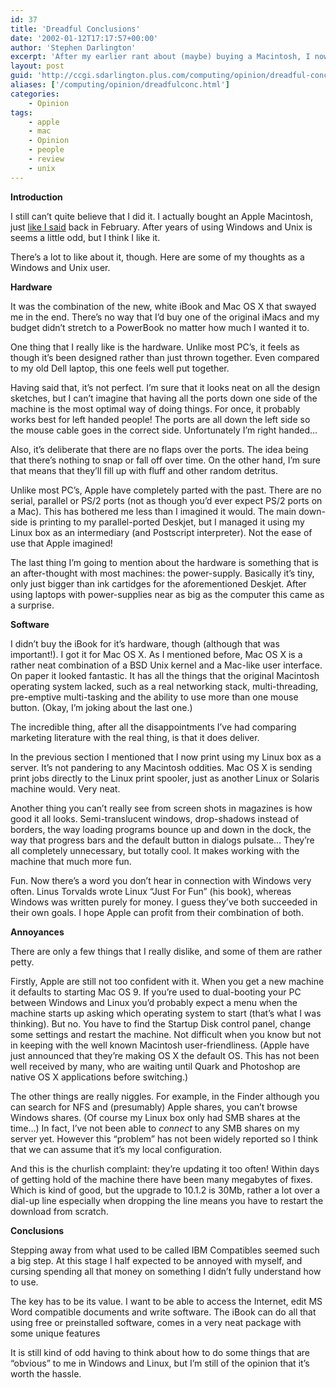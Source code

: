 ```yaml
---
id: 37
title: 'Dreadful Conclusions'
date: '2002-01-12T17:17:57+00:00'
author: 'Stephen Darlington'
excerpt: 'After my earlier rant about (maybe) buying a Macintosh, I now talk about by early experience with an iBook. '
layout: post
guid: 'http://ccgi.sdarlington.plus.com/computing/opinion/dreadful-conclusions.html'
aliases: ['/computing/opinion/dreadfulconc.html']
categories:
    - Opinion
tags:
    - apple
    - mac
    - Opinion
    - people
    - review
    - unix
---
```


**Introduction**

I still can’t quite believe that I did it. I actually bought an Apple Macintosh, just [like I said](/computing/opinion/dreadfulthought.html) back in February. After years of using Windows and Unix is seems a little odd, but I think I like it.

There’s a lot to like about it, though. Here are some of my thoughts as a Windows and Unix user.

**Hardware**

It was the combination of the new, white iBook and Mac OS X that swayed me in the end. There’s no way that I’d buy one of the original iMacs and my budget didn’t stretch to a PowerBook no matter how much I wanted it to.

One thing that I really like is the hardware. Unlike most PC’s, it feels as though it’s been designed rather than just thrown together. Even compared to my old Dell laptop, this one feels well put together.

Having said that, it’s not perfect. I’m sure that it looks neat on all the design sketches, but I can’t imagine that having all the ports down one side of the machine is the most optimal way of doing things. For once, it probably works best for left handed people! The ports are all down the left side so the mouse cable goes in the correct side. Unfortunately I’m right handed…

Also, it’s deliberate that there are no flaps over the ports. The idea being that there’s nothing to snap or fall off over time. On the other hand, I’m sure that means that they’ll fill up with fluff and other random detritus.

Unlike most PC’s, Apple have completely parted with the past. There are no serial, parallel or PS/2 ports (not as though you’d ever expect PS/2 ports on a Mac). This has bothered me less than I imagined it would. The main down-side is printing to my parallel-ported Deskjet, but I managed it using my Linux box as an intermediary (and Postscript interpreter). Not the ease of use that Apple imagined!

The last thing I’m going to mention about the hardware is something that is an after-thought with most machines: the power-supply. Basically it’s tiny, only just bigger than ink cartidges for the aforementioned Deskjet. After using laptops with power-supplies near as big as the computer this came as a surprise.

**Software**

I didn’t buy the iBook for it’s hardware, though (although that was important!). I got it for Mac OS X. As I mentioned before, Mac OS X is a rather neat combination of a BSD Unix kernel and a Mac-like user interface. On paper it looked fantastic. It has all the things that the original Macintosh operating system lacked, such as a real networking stack, multi-threading, pre-emptive multi-tasking and the ability to use more than one mouse button. (Okay, I’m joking about the last one.)

The incredible thing, after all the disappointments I’ve had comparing marketing literature with the real thing, is that it does deliver.

In the previous section I mentioned that I now print using my Linux box as a server. It’s not pandering to any Macintosh oddities. Mac OS X is sending print jobs directly to the Linux print spooler, just as another Linux or Solaris machine would. Very neat.

Another thing you can’t really see from screen shots in magazines is how good it all looks. Semi-translucent windows, drop-shadows instead of borders, the way loading programs bounce up and down in the dock, the way that progress bars and the default button in dialogs pulsate… They’re all completely unnecessary, but totally cool. It makes working with the machine that much more fun.

Fun. Now there’s a word you don’t hear in connection with Windows very often. Linus Torvalds wrote Linux “Just For Fun” (his book), whereas Windows was written purely for money. I guess they’ve both succeeded in their own goals. I hope Apple can profit from their combination of both.

**Annoyances**

There are only a few things that I really dislike, and some of them are rather petty.

Firstly, Apple are still not too confident with it. When you get a new machine it defaults to starting Mac OS 9. If you’re used to dual-booting your PC between Windows and Linux you’d probably expect a menu when the machine starts up asking which operating system to start (that’s what I was thinking). But no. You have to find the Startup Disk control panel, change some settings and restart the machine. Not difficult when you know but not in keeping with the well known Macintosh user-friendliness. (Apple have just announced that they’re making OS X the default OS. This has not been well received by many, who are waiting until Quark and Photoshop are native OS X applications before switching.)

The other things are really niggles. For example, in the Finder although you can search for NFS and (presumably) Apple shares, you can’t browse Windows shares. (Of course my Linux box only had SMB shares at the time…) In fact, I’ve not been able to *connect* to any SMB shares on my server yet. However this “problem” has not been widely reported so I think that we can assume that it’s my local configuration.

And this is the churlish complaint: they’re updating it too often! Within days of getting hold of the machine there have been many megabytes of fixes. Which is kind of good, but the upgrade to 10.1.2 is 30Mb, rather a lot over a dial-up line especially when dropping the line means you have to restart the download from scratch.

**Conclusions**

Stepping away from what used to be called IBM Compatibles seemed such a big step. At this stage I half expected to be annoyed with myself, and cursing spending all that money on something I didn’t fully understand how to use.

The key has to be its value. I want to be able to access the Internet, edit MS Word compatible documents and write software. The iBook can do all that using free or preinstalled software, comes in a very neat package with some unique features

It is still kind of odd having to think about how to do some things that are “obvious” to me in Windows and Linux, but I’m still of the opinion that it’s worth the hassle.
